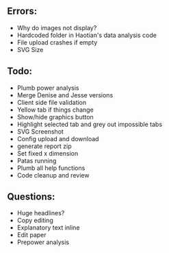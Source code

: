 ## Errors:

* Why do images not display?
* Hardcoded folder in Haotian's data analysis code
* File upload crashes if empty
* SVG Size


## Todo:
* Plumb power analysis
* Merge Denise and Jesse versions
* Client side file validation
* Yellow tab if things change
* Show/hide graphics button
* Highlight selected tab and grey out impossible tabs
* SVG Screenshot
* Config upload and download
* generate report zip
* Set fixed x dimension
* Patas running
* Plumb all help functions
* Code cleanup and review

## Questions:

* Huge headlines?
* Copy editing
* Explanatory text inline
* Edit paper
* Prepower analysis
